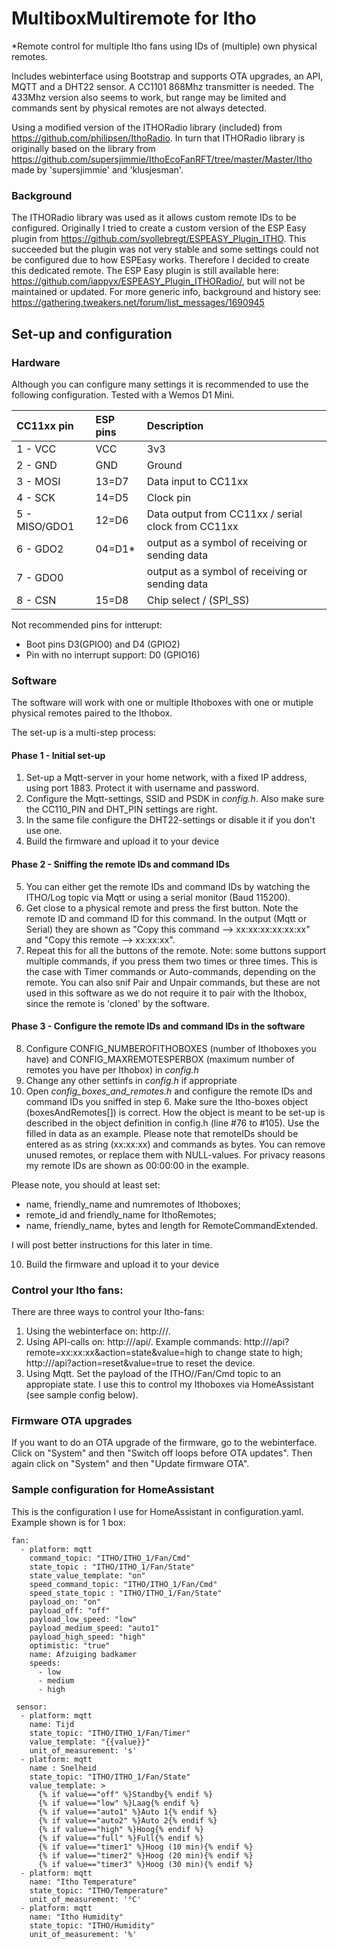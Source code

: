 # MultiboxMultiremote for Itho
*Remote control for multiple Itho fans using IDs of (multiple) own physical remotes.

Includes webinterface using Bootstrap and supports OTA upgrades, an API, MQTT and a DHT22 sensor. A CC1101 868Mhz transmitter is needed. The 433Mhz version also seems to work, but range may be limited and commands sent by physical remotes are not always detected.

Using a modified version of the ITHORadio library (included) from https://github.com/philipsen/IthoRadio. In turn that ITHORadio library is originally based on the library from https://github.com/supersjimmie/IthoEcoFanRFT/tree/master/Master/Itho made by 'supersjimmie' and 'klusjesman'. 

### Background
The ITHORadio library was used as it allows custom remote IDs to be configured. Originally I tried to create a custom version of the ESP Easy plugin from https://github.com/svollebregt/ESPEASY_Plugin_ITHO. This succeeded but the plugin was not very stable and some settings could not be configured due to how ESPEasy works. Therefore I decided to create this dedicated remote. The ESP Easy plugin is still available here: https://github.com/iappyx/ESPEASY_Plugin_ITHORadio/, but will not be maintained or updated. For more generic info, background and history see: https://gathering.tweakers.net/forum/list_messages/1690945

## Set-up and configuration

### Hardware
Although you can configure many settings it is recommended to use the following configuration. Tested with a Wemos D1 Mini.

|CC11xx pin    |ESP pins|Description                                        |
|:-------------|:-------|:--------------------------------------------------|
|1 - VCC       |VCC     |3v3                                                |
|2 - GND       |GND     |Ground                                             |
|3 - MOSI      |13=D7   |Data input to CC11xx                               |  
|4 - SCK       |14=D5   |Clock pin                                          |
|5 - MISO/GDO1 |12=D6   |Data output from CC11xx / serial clock from CC11xx |
|6 - GDO2      |04=D1*  |output as a symbol of receiving or sending data    |
|7 - GDO0      |        |output as a symbol of receiving or sending data    |
| 8 - CSN      |15=D8   |Chip select / (SPI_SS)                             |

Not recommended pins for intterupt:
- Boot pins D3(GPIO0) and D4 (GPIO2) 
- Pin with no interrupt support: D0 (GPIO16)

### Software
The software will work with one or multiple Ithoboxes with one or mutiple physical remotes paired to the Ithobox.

The set-up is a multi-step process:

#### Phase 1 - Initial set-up
1) Set-up a Mqtt-server in your home network, with a fixed IP address, using port 1883. Protect it with username and password.
2) Configure the Mqtt-settings, SSID and PSDK in *config.h*. Also make sure the CC110_PIN and DHT_PIN settings are right.
3) In the same file configure the DHT22-settings or disable it if you don't use one.
4) Build the firmware and upload it to your device

#### Phase 2 - Sniffing the remote IDs and command IDs
5) You can either get the remote IDs and command IDs by watching the ITHO/Log topic via Mqtt or using a serial monitor (Baud 115200).
6) Get close to a physical remote and press the first button. Note the remote ID and command ID for this command. In the output (Mqtt or Serial) they are shown as "Copy this command --> xx:xx:xx:xx:xx:xx" and "Copy this remote  --> xx:xx:xx".
7) Repeat this for all the buttons of the remote. Note: some buttons support multiple commands, if you press them two times or three times. This is the case with Timer commands or Auto-commands, depending on the remote. You can also snif Pair and Unpair commands, but these are not used in this software as we do not require it to pair with the Ithobox, since the remote is 'cloned' by the software.

#### Phase 3 - Configure the remote IDs and command IDs in the software
8) Configure CONFIG_NUMBEROFITHOBOXES (number of Ithoboxes you have) and CONFIG_MAXREMOTESPERBOX (maximum number of remotes you have per Ithobox) in *config.h*
8) Change any other settinfs in *config.h* if appropriate
9) Open *config_boxes_and_remotes.h* and configure the remote IDs and command IDs you sniffed in step 6. Make sure the Itho-boxes object (boxesAndRemotes[]) is correct. How the object is meant to be set-up is described in the object definition in config.h (line #76 to #105). Use the filled in data as an example. Please note that remoteIDs should be entered as as string (xx:xx:xx) and commands as bytes. You can remove unused remotes, or replace them with NULL-values. For privacy reasons my remote IDs are shown as 00:00:00 in the example.

Please note, you should at least set:
- name, friendly_name and numremotes of Ithoboxes; 
- remote_id and friendly_name for IthoRemotes; 
- name, friendly_name, bytes and length for RemoteCommandExtended. 

I will post better instructions for this later in time.

10) Build the firmware and upload it to your device

### Control your Itho fans:
There are three ways to control your Itho-fans:
1) Using the webinterface on: http://<YOURIP>/.
2) Using API-calls on: http://<YOURIP>/api/. Example commands: http://<YOURIP>/api?remote=xx:xx:xx&action=state&value=high to change state to high; http://<YOURIP>/api?action=reset&value=true to reset the device.
3) Using Mqtt. Set the payload of the ITHO/<BOX>/Fan/Cmd topic to an appropiate state. I use this to control my Ithoboxes via HomeAssistant (see sample config below).

### Firmware OTA upgrades
If you want to do an OTA upgrade of the firmware, go to the webinterface. Click on "System" and then "Switch off loops before OTA updates". Then again click on "System" and then "Update firmware OTA".

### Sample configuration for HomeAssistant
This is the configuration I use for HomeAssistant in configuration.yaml. Example shown is for 1 box:
```
fan:
  - platform: mqtt
    command_topic: "ITHO/ITHO_1/Fan/Cmd"
    state_topic : "ITHO/ITHO_1/Fan/State"
    state_value_template: "on"
    speed_command_topic: "ITHO/ITHO_1/Fan/Cmd"
    speed_state_topic : "ITHO/ITHO_1/Fan/State"
    payload_on: "on"
    payload_off: "off"
    payload_low_speed: "low"
    payload_medium_speed: "auto1"
    payload_high_speed: "high"
    optimistic: "true"
    name: Afzuiging badkamer
    speeds:
      - low
      - medium
      - high
      
 sensor:
  - platform: mqtt
    name: Tijd
    state_topic: "ITHO/ITHO_1/Fan/Timer"
    value_template: "{{value}}"
    unit_of_measurement: 's'
  - platform: mqtt
    name : Snelheid
    state_topic: "ITHO/ITHO_1/Fan/State"
    value_template: >
      {% if value=="off" %}Standby{% endif %}
      {% if value=="low" %}Laag{% endif %}
      {% if value=="auto1" %}Auto 1{% endif %}
      {% if value=="auto2" %}Auto 2{% endif %}
      {% if value=="high" %}Hoog{% endif %}
      {% if value=="full" %}Full{% endif %}
      {% if value=="timer1" %}Hoog (10 min){% endif %}
      {% if value=="timer2" %}Hoog (20 min){% endif %}
      {% if value=="timer3" %}Hoog (30 min){% endif %}
  - platform: mqtt
    name: "Itho Temperature"
    state_topic: "ITHO/Temperature"
    unit_of_measurement: '°C'
  - platform: mqtt
    name: "Itho Humidity"
    state_topic: "ITHO/Humidity"
    unit_of_measurement: '%'
```
